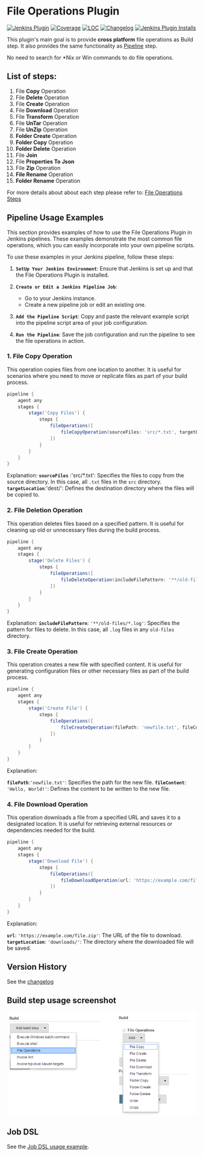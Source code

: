 # File Operations Plugin

[![Jenkins Plugin](https://img.shields.io/jenkins/plugin/v/file-operations)](https://plugins.jenkins.io/file-operations)
[![Coverage](https://ci.jenkins.io/job/Plugins/job/file-operations-plugin/job/main/badge/icon?status=${instructionCoverage}&subject=coverage&color=${colorInstructionCoverage})](https://ci.jenkins.io/job/Plugins/job/file-operations-plugin/job/main)
[![LOC](https://ci.jenkins.io/job/Plugins/job/file-operations-plugin/job/main/badge/icon?job=test&status=${lineOfCode}&subject=line%20of%20code&color=blue)](https://ci.jenkins.io/job/Plugins/job/file-operations-plugin/job/main)
[![Changelog](https://img.shields.io/github/v/tag/jenkinsci/file-operations-plugin?label=changelog)](https://github.com/jenkinsci/file-operations-plugin/blob/master/docs/CHANGELOG.md)
[![Jenkins Plugin Installs](https://img.shields.io/jenkins/plugin/i/file-operations?color=blue)](https://plugins.jenkins.io/file-operations)

This plugin's main goal is to provide **cross platform** file operations as Build step. 
It also provides the same functionality as [Pipeline](https://plugins.jenkins.io/workflow-aggregator/) step.

No need to search for *Nix or Win commands to do file operations.

## List of steps:

1. File **Copy** Operation
2. File **Delete** Operation
3. File **Create** Operation
4. File **Download** Operation
5. File **Transform** Operation
6. File **UnTar** Operation
7. File **UnZip** Operation
8. **Folder Create** Operation
9. **Folder Copy** Operation
10. **Folder Delete** Operation
11. File **Join**
12. File **Properties To Json**
13. File **Zip** Operation
14. **File Rename** Operation
15. **Folder Rename** Operation

For more details about about each step please refer to: [File Operations Steps](https://www.jenkins.io/doc/pipeline/steps/file-operations/)

## Pipeline Usage Examples

This section provides examples of how to use the File Operations Plugin in Jenkins pipelines. These examples demonstrate the most common file operations, which you can easily incorporate into your own pipeline scripts.

To use these examples in your Jenkins pipeline, follow these steps:

1. **`SetUp Your Jenkins Environment`**: Ensure that Jenkins is set up and that the File Operations Plugin is installed.

2. **`Create or Edit a Jenkins Pipeline Job`**:
   - Go to your Jenkins instance.
   - Create a new pipeline job or edit an existing one.

3. **`Add the Pipeline Script`**: Copy and paste the relevant example script into the pipeline script area of your job configuration.

4. **`Run the Pipeline`**: Save the job configuration and run the pipeline to see the file operations in action.

### 1. File Copy Operation

This operation copies files from one location to another. It is useful for scenarios where you need to move or replicate files as part of your build process.

```groovy
pipeline {
    agent any
    stages {
        stage('Copy Files') {
            steps {
                fileOperations([
                    fileCopyOperation(sourceFiles: 'src/*.txt', targetLocation: 'dest/')
                ])
            }
        }
    }
} 
```

Explanation:
 **`sourceFiles`** :'src/*.txt': Specifies the files to copy from the source directory. In this case, all `.txt` files in the `src` directory.
**`targetLocation`**:'dest/': Defines the destination directory where the files will be copied to.

### 2. File Deletion Operation

This operation deletes files based on a specified pattern. It is useful for cleaning up old or unnecessary files during the build process.

```groovy
pipeline {
    agent any
    stages {
        stage('Delete Files') {
            steps {
                fileOperations([
                    fileDeleteOperation(includeFilePattern: '**/old-files/*.log')
                ])
            }
        }
    }
}
```
Explanation:
**`includeFilePattern`**: `'**/old-files/*.log'`: Specifies the pattern for files to delete. In this case, all `.log` files in any `old-files` directory.

### 3. File Create Operation

This operation creates a new file with specified content. It is useful for generating configuration files or other necessary files as part of the build process.
```groovy
pipeline {
    agent any
    stages {
        stage('Create File') {
            steps {
                fileOperations([
                    fileCreateOperation(filePath: 'newfile.txt', fileContent: 'Hello, World!')
                ])
            }
        }
    }
}
```
Explanation:

**`filePath`**:`'newfile.txt'`: Specifies the path for the new file.
**`fileContent`**: `'Hello, World!'`: Defines the content to be written to the new file.

### 4. File Download Operation
This operation downloads a file from a specified URL and saves it to a designated location. It is useful for retrieving external resources or dependencies needed for the build.

```groovy
pipeline {
    agent any
    stages {
        stage('Download File') {
            steps {
                fileOperations([
                    fileDownloadOperation(url: 'https://example.com/file.zip', targetLocation: 'downloads/')
                ])
            }
        }
    }
}
```
Explanation:

**`url`**: `'https://example.com/file.zip'`: The URL of the file to download.
**`targetLocation`**: `'downloads/'`: The directory where the downloaded file will be saved.


## Version History

See the [changelog](docs/CHANGELOG.md)

## Build step usage screenshot

![](docs/images/file-operations.png)

## Job DSL

See the [Job DSL usage example](docs/JOB-DSL.md).